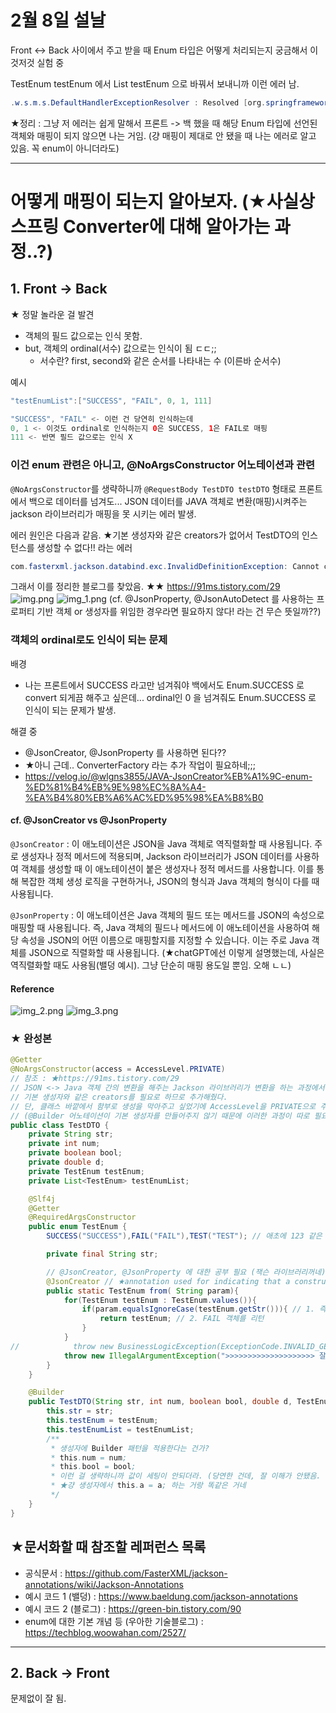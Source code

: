 # 2월 8일 설날

Front <-> Back 사이에서 주고 받을 때 Enum 타입은 어떻게 처리되는지 궁금해서 이것저것 실험 중

TestEnum testEnum 에서 List<TestEnum> testEnum 으로 바꿔서 보내니까 이런 에러 남.
```java
.w.s.m.s.DefaultHandlerExceptionResolver : Resolved [org.springframework.http.converter.HttpMessageNotReadableException: JSON parse error: Cannot deserialize value of type `java.util.ArrayList<com.crabcodingtest.domain.signup.response.TestDTO$TestEnum>` from String value (token `JsonToken.VALUE_STRING`)]
```
★정리 : 그냥 저 에러는 쉽게 말해서 프론트 -> 백 했을 때 해당 Enum 타입에 선언된 객체와 매핑이 되지 않으면 나는 거임. (걍 매핑이 제대로 안 됐을 때 나는 에러로 알고 있음. 꼭 enum이 아니더라도)

---

# 어떻게 매핑이 되는지 알아보자. (★사실상 스프링 Converter에 대해 알아가는 과정..?)

## 1. Front -> Back 
★ 정말 놀라운 걸 발견 
- 객체의 필드 값으로는 인식 못함.
- but, 객체의 ordinal(서수) 값으로는 인식이 됨 ㄷㄷ;;
  - 서수란? first, second와 같은 순서를 나타내는 수 (이른바 순서수)

예시
```java
"testEnumList":["SUCCESS", "FAIL", 0, 1, 111]

"SUCCESS", "FAIL" <- 이런 건 당연히 인식하는데
0, 1 <- 이것도 ordinal로 인식하는지 0은 SUCCESS, 1은 FAIL로 매핑
111 <- 반면 필드 값으로는 인식 X 
```

### 이건 enum 관련은 아니고, @NoArgsConstructor 어노테이션과 관련
`@NoArgsConstructor`를 생략하니까 
`@RequestBody TestDTO testDTO` 형태로 프론트에서 백으로 데이터를 넘겨도...
JSON 데이터를 JAVA 객체로 변환(매핑)시켜주는 jackson 라이브러리가 매핑을 못 시키는 에러 발생.

에러 원인은 다음과 같음.
★기본 생성자와 같은 creators가 없어서 TestDTO의 인스턴스를 생성할 수 없다!! 라는 에러
```java
com.fasterxml.jackson.databind.exc.InvalidDefinitionException: Cannot construct instance of `com.crabcodingtest.domain.signup.request.TestDTO` (no Creators, like default constructor, exist): cannot deserialize from Object value (no delegate- or property-based Creator)
```

그래서 이를 정리한 블로그를 찾았음. ★★
https://91ms.tistory.com/29
![img.png](img.png)
![img_1.png](img_1.png)
(cf. @JsonProperty, @JsonAutoDetect 를 사용하는 프로퍼티 기반 객체 or 생성자를 위임한 경우라면 필요하지 않다! 라는 건 무슨 뜻일까??)

### 객체의 ordinal로도 인식이 되는 문제
배경
- 나는 프론트에서 SUCCESS 라고만 넘겨줘야 백에서도 Enum.SUCCESS 로 convert 되게끔 해주고 싶은데... ordinal인 0 을 넘겨줘도 Enum.SUCCESS 로 인식이 되는 문제가 발생. 

해결 중
- @JsonCreator, @JsonProperty 를 사용하면 된다??
- ★아니 근데.. ConverterFactory 라는 추가 작업이 필요하네;;;
- https://velog.io/@wlgns3855/JAVA-JsonCreator%EB%A1%9C-enum-%ED%81%B4%EB%9E%98%EC%8A%A4-%EA%B4%80%EB%A6%AC%ED%95%98%EA%B8%B0

#### cf. @JsonCreator vs @JsonProperty
`@JsonCreator` : 이 애노테이션은 JSON을 Java 객체로 역직렬화할 때 사용됩니다. 
주로 생성자나 정적 메서드에 적용되며, Jackson 라이브러리가 JSON 데이터를 사용하여 객체를 생성할 때 이 애노테이션이 붙은 생성자나 정적 메서드를 사용합니다. 
이를 통해 복잡한 객체 생성 로직을 구현하거나, JSON의 형식과 Java 객체의 형식이 다를 때 사용됩니다.

`@JsonProperty` : 이 애노테이션은 Java 객체의 필드 또는 메서드를 JSON의 속성으로 매핑할 때 사용됩니다. 
즉, Java 객체의 필드나 메서드에 이 애노테이션을 사용하여 해당 속성을 JSON의 어떤 이름으로 매핑할지를 지정할 수 있습니다. 
이는 주로 Java 객체를 JSON으로 직렬화할 때 사용됩니다.
(★chatGPT에선 이렇게 설명했는데, 사실은 역직렬화할 때도 사용됨(밸덩 예시). 그냥 단순히 매핑 용도일 뿐임. 오해 ㄴㄴ)

#### Reference
![img_2.png](img_2.png)
![img_3.png](img_3.png)

### ★ 완성본
```java
@Getter
@NoArgsConstructor(access = AccessLevel.PRIVATE)
// 참조 : ★https://91ms.tistory.com/29
// JSON <-> Java 객체 간의 변환을 해주는 Jackson 라이브러리가 변환을 하는 과정에서
// 기본 생성자와 같은 creators를 필요로 하므로 추가해줬다.
// 단, 클래스 바깥에서 함부로 생성을 막아주고 싶었기에 AccessLevel을 PRIVATE으로 주었다.
// (@Builder 어노테이션이 기본 생성자를 만들어주지 않기 때문에 이러한 과정이 따로 필요했음)
public class TestDTO {
    private String str;
    private int num;
    private boolean bool;
    private double d;
    private TestEnum testEnum;
    private List<TestEnum> testEnumList;

    @Slf4j
    @Getter
    @RequiredArgsConstructor
    public enum TestEnum {
        SUCCESS("SUCCESS"),FAIL("FAIL"),TEST("TEST"); // 애초에 123 같은 숫자를 쓰면 컴파일 에러가 뜨네??

        private final String str;

        // @JsonCreator, @JsonProperty 에 대한 공부 필요 (잭슨 라이브러리꺼네)
        @JsonCreator // ★annotation used for indicating that a constructor or static factory method should be used for creating value instances during deserialization.
        public static TestEnum from( String param){
            for(TestEnum testEnum : TestEnum.values()){
                if(param.equalsIgnoreCase(testEnum.getStr())){ // 1. 즉 FE에서 들어온 값이 "FAIL"이면
                    return testEnum; // 2. FAIL 객체를 리턴
                }
            }
//            throw new BusinessLogicException(ExceptionCode.INVALID_GENDER);
            throw new IllegalArgumentException(">>>>>>>>>>>>>>>>>>>> 잘못된 값을 입력하셨습니다 : " + param);
        }
    }

    @Builder
    public TestDTO(String str, int num, boolean bool, double d, TestEnum testEnum, List<TestEnum> testEnumList){
        this.str = str;
        this.testEnum = testEnum;
        this.testEnumList = testEnumList;
        /**
         * 생성자에 Builder 패턴을 적용한다는 건가?
         * this.num = num;
         * this.bool = bool;
         * 이런 걸 생략하니까 값이 세팅이 안되더라. (당연한 건데, 잘 이해가 안됐음. 왜 굳이 써야 하는지..)
         * ★걍 생성자에서 this.a = a; 하는 거랑 똑같은 거네
         */
    }
}
```

## ★문서화할 때 참조할 레퍼런스 목록
- 공식문서 : https://github.com/FasterXML/jackson-annotations/wiki/Jackson-Annotations
- 예시 코드 1 (밸덩) : https://www.baeldung.com/jackson-annotations
- 예시 코드 2 (블로그) : https://green-bin.tistory.com/90
- enum에 대한 기본 개념 등 (우아한 기술블로그) : https://techblog.woowahan.com/2527/

---

## 2. Back -> Front
문제없이 잘 됨.

